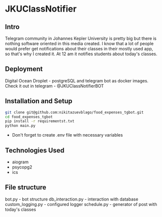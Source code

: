 # JKUClassNotifier

## Intro
Telegram community in Johannes Kepler University is pretty big but there is nothing software oriented in this media created. I know that a lot of people would prefer get notifications about their classes in their mostly used app, so that's why I created it. At 12 am it notifies students about today's classes.

## Deployment 
Digital Ocean Droplet - postgreSQL and telegram bot as docker images.
Check it out in telegram - @JKUClassNotifierBOT

## Installation and Setup 
```bash
git clone git@github.com:nikitazuevblago/food_expenses_tgbot.git
cd food_expenses_tgbot
pip install -r requirementst.txt
python main.py
```
* Don't forget to create .env file with necessary variables

## Technologies Used
* aiogram
* psycopg2
* ics

## File structure
bot.py - bot structure
db_interaction.py - interaction with database
custom_logging.py - configured logger
schedule.py - generator of post with today's classes